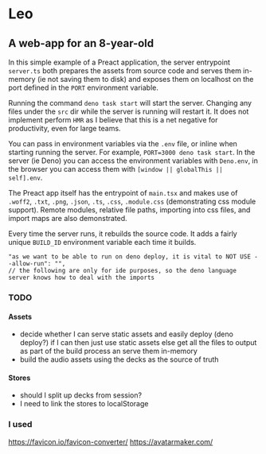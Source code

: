 # Leo

## A web-app for an 8-year-old

In this simple example of a Preact application, the server entrypoint `server.ts` both prepares the assets from source code and serves them in-memory (ie not saving them to disk) and exposes them on localhost on the port defined in the `PORT` environment variable.

Running the command `deno task start` will start the server. Changing any files under the `src` dir while the server is running will restart it. It does not implement perform `HMR` as I believe that this is a net negative for productivity, even for large teams.

You can pass in environment variables via the `.env` file, or inline when starting running the server. For example, `PORT=3000 deno task start`. In the server (ie Deno) you can access the environment variables with `Deno.env`, in the browser you can access them with `[window || globalThis || self].env`.

The Preact app itself has the entrypoint of `main.tsx` and makes use of `.woff2`, `.txt`, `.png`, `.json`, `.ts`, `.css`, `.module.css` (demonstrating css module support). Remote modules, relative file paths, importing into css files, and import maps are also demonstrated.

Every time the server runs, it rebuilds the source code. It adds a fairly unique `BUILD_ID` environment variable each time it builds.


    "as we want to be able to run on deno deploy, it is vital to NOT USE --allow-run": "",
    // the following are only for ide purposes, so the deno language server knows how to deal with the imports

### TODO
#### Assets
- decide whether I can serve static assets and easily deploy (deno deploy?)
  if I can then just use static assets
  else get all the files to output as part of the build process an serve them in-memory
- build the audio assets using the decks as the source of truth

#### Stores
- should I split up decks from session?
- I need to link the stores to localStorage

### I used
https://favicon.io/favicon-converter/
https://avatarmaker.com/